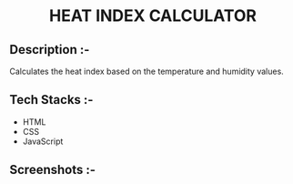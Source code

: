 # <p align="center">HEAT INDEX CALCULATOR</p>

## Description :-

Calculates the heat index based on the temperature and humidity values. 

## Tech Stacks :-

- HTML
- CSS
- JavaScript

## Screenshots :-

